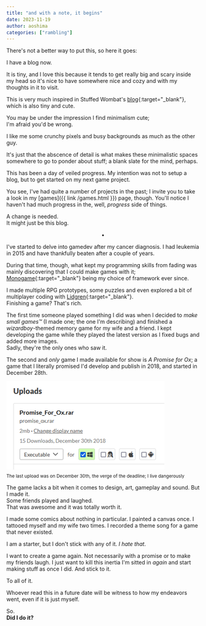 ```yaml
---
title: "and with a note, it begins"
date: 2023-11-19
author: aoshima
categories: ["rambling"]
---
```


There's not a better way to put this, so here it goes:

I have a blog now.

It is tiny, and I love this because it tends to get really big and scary inside my head so it's nice to have somewhere nice and cozy and with my thoughts in it to visit.

This is very much inspired in Stuffed Wombat's [blog](http://stuffedwomb.at){:target="_blank"}, which is also tiny and cute.

You may be under the impression I find minimalism cute;  
I'm afraid you'd be wrong.

I like me some crunchy pixels and busy backgrounds as much as the other guy.

It's just that the abscence of detail is what makes these minimalistic spaces somewhere to go to ponder about stuff; a blank slate for the mind, perhaps.

This has been a day of veiled progress. My intention was not to setup a blog, but to get started on my next game project.

You see, I've had quite a number of projects in the past; I invite you to take a look in my [games]({{ link /games.html }}) page, though. You'll notice I haven't had much progress in the, well, _progress_ side of things.

A change is needed.  
It might just be this blog.

<p style="text-align: center;">•</p>

I've started to delve into gamedev after my cancer diagnosis. I had leukemia in 2015 and have thankfully beaten after a couple of years.

During that time, though, what kept my programming skills from fading was mainly discovering that I could make games with it; [Monogame](https://monogame.net/){:target="_blank"} being my choice of framework ever since.

I made multiple RPG prototypes, some puzzles and even explored a bit of multiplayer coding with [Lidgren](https://github.com/lidgren/lidgren-network-gen3){:target="_blank"}.  
Finishing a game? That's rich.

The first time someone played something I did was when I decided to _make small games™_ (I made one; the one I'm describing) and finished a _wizardboy_-themed memory game for my wife and a friend. I kept developing the game while they played the latest version as I fixed bugs and added more images.  
Sadly, they're the only ones who saw it.

The second and _only_ game I made available for show is _A Promise for Ox_; a game that I literally promised I'd develop and publish in 2018, and started in December 28th.

![A Promise for Ox](/assets/images/2023-11-19-it-begins/apromiseforox.png)  
<sub>The last upload was on December 30th, the verge of the deadline; I live dangerously</sub>

The game lacks a bit when it comes to design, art, gameplay and sound. But I made it.  
Some friends played and laughed.  
That was awesome and it was totally worth it.

I made some comics about nothing in particular.
I painted a canvas once.
I tattooed myself and my wife two times.
I recorded a theme song for a game that never existed.

I am a starter, but I don't stick with any of it. _I hate that_.

I want to create a game again. Not necessarily with a promise or to make my friends laugh. I just want to kill this inertia I'm sitted in _again_ and start making stuff as once I did. And stick to it.

To all of it.

Whoever read this in a future date will be witness to how my endeavors went, even if it is just myself.

So.  
__Did I do it?__